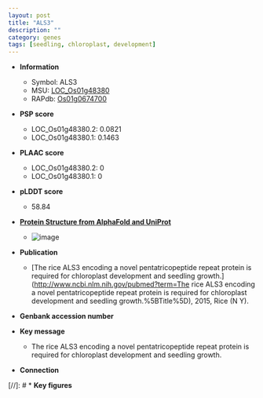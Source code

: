 ```yaml
---
layout: post
title: "ALS3"
description: ""
category: genes
tags: [seedling, chloroplast, development]
---
```


* **Information**  
    + Symbol: ALS3  
    + MSU: [LOC_Os01g48380](http://rice.plantbiology.msu.edu/cgi-bin/ORF_infopage.cgi?orf=LOC_Os01g48380)  
    + RAPdb: [Os01g0674700](http://rapdb.dna.affrc.go.jp/viewer/gbrowse_details/irgsp1?name=Os01g0674700)  

* **PSP score**  
    + LOC_Os01g48380.2: 0.0821 
    + LOC_Os01g48380.1: 0.1463 

* **PLAAC score**  
    + LOC_Os01g48380.2: 0 
    + LOC_Os01g48380.1: 0 

* **pLDDT score**
    + 58.84

* **[Protein Structure from AlphaFold and UniProt](https://www.uniprot.org/uniprotkb/B9EYK3/entry#structure)**
    + ![image](https://ricepsp.github.io/images/B/AF-B9EYK3-F1.png)

* **Publication**  
    + [The rice ALS3 encoding a novel pentatricopeptide repeat protein is required for chloroplast development and seedling growth.](http://www.ncbi.nlm.nih.gov/pubmed?term=The rice ALS3 encoding a novel pentatricopeptide repeat protein is required for chloroplast development and seedling growth.%5BTitle%5D), 2015, Rice (N Y).

* **Genbank accession number**  

* **Key message**  
    + The rice ALS3 encoding a novel pentatricopeptide repeat protein is required for chloroplast development and seedling growth.

* **Connection**  

[//]: # * **Key figures**  


